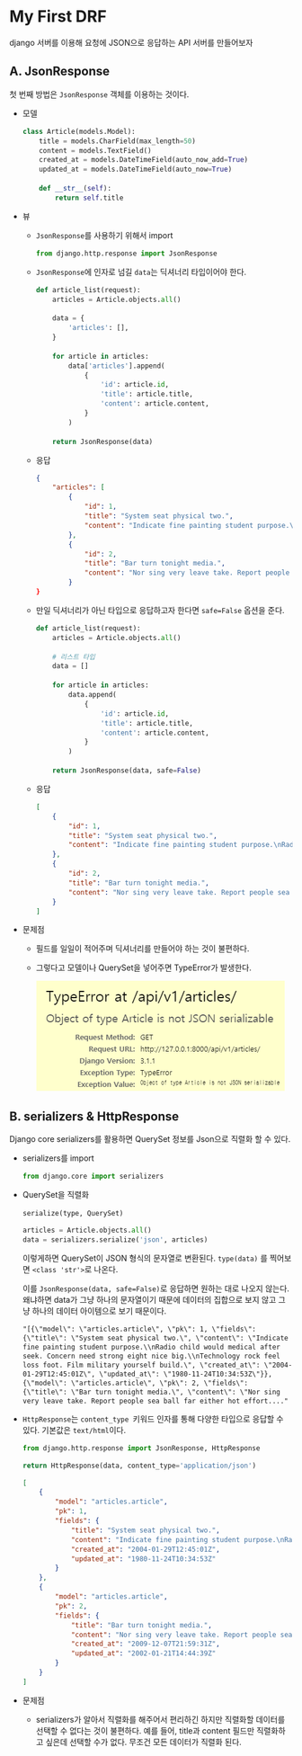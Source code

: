 # My First DRF

django 서버를 이용해 요청에 JSON으로 응답하는 API 서버를 만들어보자

## A. JsonResponse

첫 번째 방법은 `JsonResponse` 객체를 이용하는 것이다.

- 모델

  ```python
  class Article(models.Model):
      title = models.CharField(max_length=50)
      content = models.TextField()
      created_at = models.DateTimeField(auto_now_add=True)
      updated_at = models.DateTimeField(auto_now=True)
      
      def __str__(self):
          return self.title
  ```

- 뷰

  - `JsonResponse`를 사용하기 위해서 import

    ```python
    from django.http.response import JsonResponse
    ```

  - `JsonResponse`에 인자로 넘길 `data`는 딕셔너리 타입이어야 한다.

    ```python
    def article_list(request):
        articles = Article.objects.all()
        
        data = {
            'articles': [],
        }
        
        for article in articles:
            data['articles'].append(
                {
                    'id': article.id,
                    'title': article.title,
                    'content': article.content,
                }
            )
            
        return JsonResponse(data)
    ```

  - 응답

    ```json
    {
        "articles": [
            {
                "id": 1,
                "title": "System seat physical two.",
                "content": "Indicate fine painting student purpose.\nRadio child would medical after seek. Concern need strong eight nice big.\nTechnology rock feel loss foot. Film military yourself build."
            },
            {
                "id": 2,
                "title": "Bar turn tonight media.",
                "content": "Nor sing very leave take. Report people sea ball far either hot effort. Very section itself hand billion us such. All couple control growth writer.\nMedia Democrat newspaper or seven."
            }
    }
    ```

  - 만일 딕셔너리가 아닌 타입으로 응답하고자 한다면 `safe=False` 옵션을 준다.

    ```python
    def article_list(request):
        articles = Article.objects.all()
        
        # 리스트 타입
        data = []
        
        for article in articles:
            data.append(
                {
                    'id': article.id,
                    'title': article.title,
                    'content': article.content,
                }
            )
            
        return JsonResponse(data, safe=False)
    ```

  - 응답

    ```json
    [
        {
            "id": 1,
            "title": "System seat physical two.",
            "content": "Indicate fine painting student purpose.\nRadio child would medical after seek. Concern need strong eight nice big.\nTechnology rock feel loss foot. Film military yourself build."
        },
        {
            "id": 2,
            "title": "Bar turn tonight media.",
            "content": "Nor sing very leave take. Report people sea ball far either hot effort. Very section itself hand billion us such. All couple control growth writer.\nMedia Democrat newspaper or seven."
        }
    ]
    ```

- 문제점

  - 필드를 일일이 적어주며 딕셔너리를 만들어야 하는 것이 불편하다.

  - 그렇다고 모델이나 QuerySet을 넣어주면 TypeError가 발생한다.

    ![image-20201018044205560](README.assets/image-20201018044205560.png)

## B. serializers & HttpResponse

Django core serializers를 활용하면 QuerySet 정보를 Json으로 직렬화 할 수 있다.

- serializers를 import

  ```python
  from django.core import serializers
  ```

- QuerySet을 직렬화

  `serialize(type, QuerySet)`

  ```python
  articles = Article.objects.all()
  data = serializers.serialize('json', articles)
  ```

  이렇게하면 QuerySet이 JSON 형식의 문자열로 변환된다. `type(data)` 를 찍어보면 `<class 'str'>`로 나온다.

  이를 `JsonResponse(data, safe=False)`로 응답하면 원하는 대로 나오지 않는다. 왜냐하면 data가 그냥 하나의 문자열이기 때문에 데이터의 집합으로 보지 않고 그냥 하나의 데이터 아이템으로 보기 때문이다.

  ```
  "[{\"model\": \"articles.article\", \"pk\": 1, \"fields\": {\"title\": \"System seat physical two.\", \"content\": \"Indicate fine painting student purpose.\\nRadio child would medical after seek. Concern need strong eight nice big.\\nTechnology rock feel loss foot. Film military yourself build.\", \"created_at\": \"2004-01-29T12:45:01Z\", \"updated_at\": \"1980-11-24T10:34:53Z\"}}, {\"model\": \"articles.article\", \"pk\": 2, \"fields\": {\"title\": \"Bar turn tonight media.\", \"content\": \"Nor sing very leave take. Report people sea ball far either hot effort...."
  ```

- `HttpResponse`는 `content_type `키워드 인자를 통해 다양한 타입으로 응답할 수 있다. 기본값은 `text/html`이다.

  ```python
  from django.http.response import JsonResponse, HttpResponse
  ```

  ```python
  return HttpResponse(data, content_type='application/json')
  ```

  ```json
  [
      {
          "model": "articles.article",
          "pk": 1,
          "fields": {
              "title": "System seat physical two.",
              "content": "Indicate fine painting student purpose.\nRadio child would medical after seek. Concern need strong eight nice big.\nTechnology rock feel loss foot. Film military yourself build.",
              "created_at": "2004-01-29T12:45:01Z",
              "updated_at": "1980-11-24T10:34:53Z"
          }
      },
      {
          "model": "articles.article",
          "pk": 2,
          "fields": {
              "title": "Bar turn tonight media.",
              "content": "Nor sing very leave take. Report people sea ball far either hot effort. Very section itself hand billion us such. All couple control growth writer.\nMedia Democrat newspaper or seven.",
              "created_at": "2009-12-07T21:59:31Z",
              "updated_at": "2002-01-21T14:44:39Z"
          }
      }
  ]
  ```

- 문제점

  - serializers가 알아서 직렬화를 해주어서 편리하긴 하지만 직렬화할 데이터를 선택할 수 없다는 것이 불편하다. 예를 들어, title과 content 필드만 직렬화하고 싶은데 선택할 수가 없다. 무조건 모든 데이터가 직렬화 된다.



